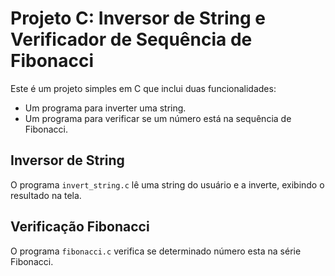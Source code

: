# Projeto C: Inversor de String e Verificador de Sequência de Fibonacci

Este é um projeto simples em C que inclui duas funcionalidades:
- Um programa para inverter uma string.
- Um programa para verificar se um número está na sequência de Fibonacci.

## Inversor de String
O programa `invert_string.c` lê uma string do usuário e a inverte, exibindo o resultado na tela.

## Verificação Fibonacci
O programa `fibonacci.c` verifica se determinado número esta na série Fibonacci.
